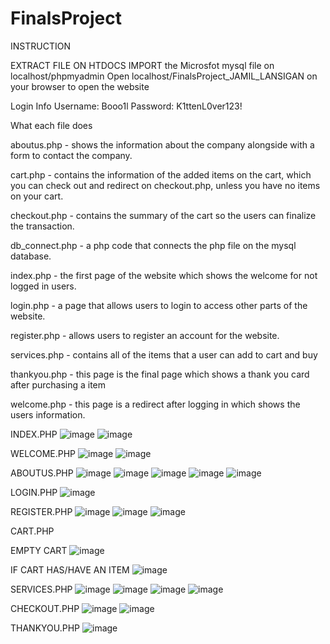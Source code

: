 # FinalsProject
INSTRUCTION

EXTRACT FILE ON HTDOCS
IMPORT the Microsfot mysql file on localhost/phpmyadmin
Open localhost/FinalsProject_JAMIL_LANSIGAN on your browser to open the website

Login Info
Username: Booo1l
Password: K1ttenL0ver123!

What each file does

aboutus.php - shows the information about the company alongside with a form to contact the company.

cart.php - contains the information of the added items on the cart, which you can check out and redirect on checkout.php, unless you have no items on your cart.

checkout.php - contains the summary of the cart so the users can finalize the transaction.

db_connect.php - a php code that connects the php file on the mysql database.

index.php - the first page of the website which shows the welcome for not logged in users.

login.php - a page that allows users to login to access other parts of the website.

register.php - allows users to register an account for the website.

services.php - contains all of the items that a user can add to cart and buy

thankyou.php - this page is the final page which shows a thank you card after purchasing a item

welcome.php - this page is a redirect after logging in which shows the users information.

INDEX.PHP
![image](https://github.com/user-attachments/assets/8c5afb37-57b6-4bff-8ef2-3d50735ced55)
![image](https://github.com/user-attachments/assets/c00fb2fa-986a-458c-b996-b19976abb737)

WELCOME.PHP
![image](https://github.com/user-attachments/assets/e37114cb-43e5-4b8f-ad4d-4898e098e587)
![image](https://github.com/user-attachments/assets/055e2eef-dece-49f9-aa2e-9c9e02a58d9c)

ABOUTUS.PHP
![image](https://github.com/user-attachments/assets/1d7871f4-2f56-43cf-8a38-1c08d7f7c73b)
![image](https://github.com/user-attachments/assets/3b5ec618-453e-43d4-8ddc-ae1488fc181f)
![image](https://github.com/user-attachments/assets/baaa6814-4f8c-44d5-9932-bba87162a518)
![image](https://github.com/user-attachments/assets/48fe8653-9701-4151-b6da-9e242023dff7)
![image](https://github.com/user-attachments/assets/4ad2226e-6194-4fe7-ae37-7013451e3c45)

LOGIN.PHP
![image](https://github.com/user-attachments/assets/5635f97b-c88f-4365-a646-dbcbc59dbebf)

REGISTER.PHP
![image](https://github.com/user-attachments/assets/7638d7f8-0ff8-4713-bdb8-d2f044f2e06d)
![image](https://github.com/user-attachments/assets/8a21d50c-04e0-4405-a4da-d4d7ea528e97)
![image](https://github.com/user-attachments/assets/af157e80-3e6b-4e8d-84b6-7fcc563d4a5d)

CART.PHP

EMPTY CART
![image](https://github.com/user-attachments/assets/af8719bd-d708-4728-9d35-c3ddd0fc1848)

IF CART HAS/HAVE AN ITEM
![image](https://github.com/user-attachments/assets/fb389477-c0ef-4a61-afda-256555a1ad41)

SERVICES.PHP
![image](https://github.com/user-attachments/assets/9f311c87-9e50-4503-a8c8-0757f17a8822)
![image](https://github.com/user-attachments/assets/042d9a06-6a7b-465a-b11b-84602038938d)
![image](https://github.com/user-attachments/assets/6b6af28d-720c-4081-ab66-5c9525205e35)
![image](https://github.com/user-attachments/assets/423458ef-7ff7-4256-8c99-68c04c540d1d)

CHECKOUT.PHP
![image](https://github.com/user-attachments/assets/a77da4e2-5a11-4792-9687-a07091c75a87)
![image](https://github.com/user-attachments/assets/7600d866-d41b-4a01-b216-8dec8eab22e6)

THANKYOU.PHP
![image](https://github.com/user-attachments/assets/b4c00499-1055-4e4d-8565-3d833394fd68)

